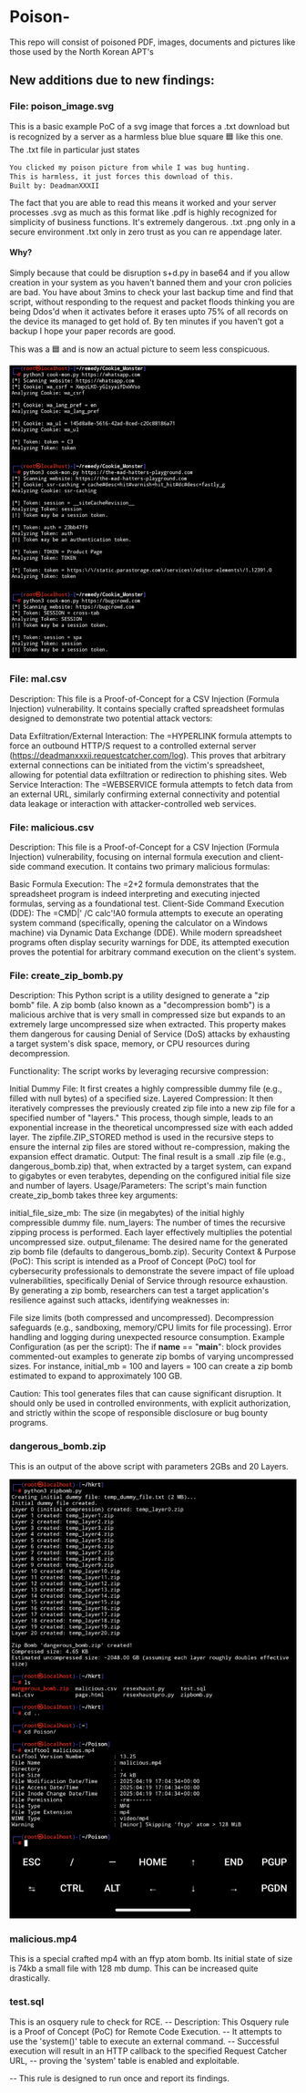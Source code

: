 # Poison-
This repo will consist of poisoned PDF, images, documents and pictures like those used by the North Korean APT's

## New additions due to new findings:

### File: poison_image.svg
This is a basic example PoC of a svg image that forces a .txt download but is recognized by a server as a harmless blue blue square 🟦 like this one.
The .txt file in particular just states

```
You clicked my poison picture from while I was bug hunting.
This is harmless, it just forces this download of this.
Built by: DeadmanXXXII
```


The fact that you are able to read this means it worked and your server processes .svg as much as this format like .pdf is highly recognized for simplicity of business functions.
It's extremely dangerous.
.txt .png only in a secure environment 
.txt only in zero trust as you can re appendage later.

#### Why?

Simply because that could be disruption s+d.py in base64 and if you allow creation in your system as you haven't banned them and your cron policies are bad. You have about 3mins to check your last backup time and find that script, without responding to the request and packet floods thinking you are being Ddos'd when it activates before it erases upto 75% of all records on the device its managed to get hold of. By ten minutes if you haven't got a backup I hope your paper records are good.

This was a 🟦 and is now an actual picture to seem less conspicuous.


![Usage](https://raw.githubusercontent.com/DeadmanXXXII/Poison/main/Nethinter-use-evidence.png)


### File: mal.csv

Description: This file is a Proof-of-Concept for a CSV Injection (Formula Injection) vulnerability. It contains specially crafted spreadsheet formulas designed to demonstrate two potential attack vectors:

Data Exfiltration/External Interaction: The =HYPERLINK formula attempts to force an outbound HTTP/S request to a controlled external server (https://deadmanxxxii.requestcatcher.com/log). This proves that arbitrary external connections can be initiated from the victim's spreadsheet, allowing for potential data exfiltration or redirection to phishing sites.
Web Service Interaction: The =WEBSERVICE formula attempts to fetch data from an external URL, similarly confirming external connectivity and potential data leakage or interaction with attacker-controlled web services.

### File: malicious.csv

Description: This file is a Proof-of-Concept for a CSV Injection (Formula Injection) vulnerability, focusing on internal formula execution and client-side command execution. It contains two primary malicious formulas:

Basic Formula Execution: The =2+2 formula demonstrates that the spreadsheet program is indeed interpreting and executing injected formulas, serving as a foundational test.
Client-Side Command Execution (DDE): The =CMD|' /C calc'!A0 formula attempts to execute an operating system command (specifically, opening the calculator on a Windows machine) via Dynamic Data Exchange (DDE). While modern spreadsheet programs often display security warnings for DDE, its attempted execution proves the potential for arbitrary command execution on the client's system.


### File: create_zip_bomb.py

Description: This Python script is a utility designed to generate a "zip bomb" file. A zip bomb (also known as a "decompression bomb") is a malicious archive that is very small in compressed size but expands to an extremely large uncompressed size when extracted. This property makes them dangerous for causing Denial of Service (DoS) attacks by exhausting a target system's disk space, memory, or CPU resources during decompression.

Functionality:
The script works by leveraging recursive compression:

Initial Dummy File: It first creates a highly compressible dummy file (e.g., filled with null bytes) of a specified size.
Layered Compression: It then iteratively compresses the previously created zip file into a new zip file for a specified number of "layers." This process, though simple, leads to an exponential increase in the theoretical uncompressed size with each added layer. The zipfile.ZIP_STORED method is used in the recursive steps to ensure the internal zip files are stored without re-compression, making the expansion effect dramatic.
Output: The final result is a small .zip file (e.g., dangerous_bomb.zip) that, when extracted by a target system, can expand to gigabytes or even terabytes, depending on the configured initial file size and number of layers.
Usage/Parameters:
The script's main function create_zip_bomb takes three key arguments:

initial_file_size_mb: The size (in megabytes) of the initial highly compressible dummy file.
num_layers: The number of times the recursive zipping process is performed. Each layer effectively multiplies the potential uncompressed size.
output_filename: The desired name for the generated zip bomb file (defaults to dangerous_bomb.zip).
Security Context & Purpose (PoC):
This script is intended as a Proof of Concept (PoC) tool for cybersecurity professionals to demonstrate the severe impact of file upload vulnerabilities, specifically Denial of Service through resource exhaustion. By generating a zip bomb, researchers can test a target application's resilience against such attacks, identifying weaknesses in:

File size limits (both compressed and uncompressed).
Decompression safeguards (e.g., sandboxing, memory/CPU limits for file processing).
Error handling and logging during unexpected resource consumption.
Example Configuration (as per the script):
The if __name__ == "__main__": block provides commented-out examples to generate zip bombs of varying uncompressed sizes. For instance, initial_mb = 100 and layers = 100 can create a zip bomb estimated to expand to approximately 100 GB.

Caution: This tool generates files that can cause significant disruption. It should only be used in controlled environments, with explicit authorization, and strictly within the scope of responsible disclosure or bug bounty programs.

### dangerous_bomb.zip

This is an output of the above script with parameters 2GBs and 20 Layers.

![Usage](https://raw.githubusercontent.com/DeadmanXXXII/Poison/main/Screenshot_20250624-223040.png)



### malicious.mp4

This is a special crafted mp4 with an ffyp atom bomb. Its initial state of size is 74kb a small file with 128 mb dump. This can be increased quite drastically.


### test.sql


This is an osquery rule to check for RCE.
-- Description: This Osquery rule is a Proof of Concept (PoC) for Remote Code Execution.
-- It attempts to use the 'system()' table to execute an external command.
-- Successful execution will result in an HTTP callback to the specified Request Catcher URL,
-- proving the 'system' table is enabled and exploitable.

-- This rule is designed to run once and report its findings.

